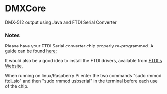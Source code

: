 # DMXCore
DMX-512 output using Java and FTDI Serial Converter

### Notes
Please have your FTDI Serial converter chip properly re-programmed. A guide can be found [here:](https://stevenbreuls.com/2013/05/diy-usb-dmx-dongle-interface-for-under-10/)

It would also be a good idea to install the FTDI drivers, available from [FTDI's Website.](http://www.ftdichip.com/Drivers/D2XX.htm)

When running on linux/Raspberry Pi enter the two commands "sudo rmmod ftdi_sio" and then "sudo rmmod usbserial" in the terminal before each use of the chip.

